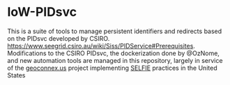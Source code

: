 # IoW-PIDsvc

This is a suite of tools to manage persistent identifiers and redirects based on the PIDsvc developed by CSIRO. https://www.seegrid.csiro.au/wiki/Siss/PIDService#Prerequisites. Modifications to the CSIRO PIDsvc, the dockerization done by @OzNome, and new automation tools are managed in this repository, largely in service of the [geoconnex.us](https://github.com/internetofwater/geoconnex.us) project implementing [SELFIE](https://github.com/opengeospatial/SELFIE) practices in the United States

